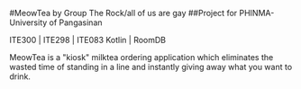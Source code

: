 #MeowTea by Group The Rock/all of us are gay
##Project for PHINMA-University of Pangasinan

ITE300 | ITE298 | ITE083
Kotlin | RoomDB

MeowTea is a "kiosk" milktea ordering application which eliminates the wasted time of standing in a line and instantly giving away what you want to drink.

